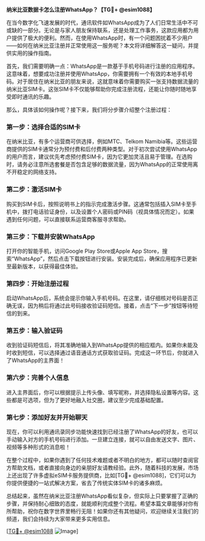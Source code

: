 **纳米比亚数据卡怎么注册WhatsApp？【TG💪+ @esim1088】**

在当今数字化飞速发展的时代，通讯软件如WhatsApp成为了人们日常生活中不可或缺的一部分。无论是与家人朋友保持联系，还是处理工作事务，这款应用都为用户提供了极大的便利。然而，在使用WhatsApp时，有一个问题困扰着不少用户——如何在纳米比亚注册并正常使用这一服务呢？本文将详细解答这一疑问，并提供实用的操作指南。

首先，我们需要明确一点：WhatsApp是一款基于手机号码进行注册的应用程序。这意味着，想要成功注册并使用WhatsApp，你需要拥有一个有效的本地手机号码。对于居住在纳米比亚的朋友来说，这就意味着你需要购买一张支持数据流量的纳米比亚SIM卡。这张SIM卡不仅能够帮助你完成注册流程，还能让你随时随地享受即时通讯的乐趣。

那么，具体该如何操作呢？接下来，我们将分步骤介绍整个注册过程：

### 第一步：选择合适的SIM卡

在纳米比亚，有多个运营商可供选择，例如MTC、Telkom Namibia等。这些运营商提供的SIM卡通常分为预付费和后付费两种类型。对于初次尝试使用WhatsApp的用户而言，建议优先考虑预付费SIM卡，因为它更加灵活且易于管理。在选购时，请务必注意所选套餐是否包含足够的数据流量，因为WhatsApp的正常使用离不开稳定的网络支持。

### 第二步：激活SIM卡

购买到SIM卡后，按照说明书上的指示完成激活步骤。这通常包括插入SIM卡至手机中，拨打电话验证身份，以及设置个人密码或PIN码（视具体情况而定）。如果遇到任何问题，可以直接联系运营商客服寻求帮助。

### 第三步：下载并安装WhatsApp

打开你的智能手机，访问Google Play Store或Apple App Store，搜索“WhatsApp”，然后点击下载按钮进行安装。安装完成后，确保应用程序已更新至最新版本，以获得最佳体验。

### 第四步：开始注册过程

启动WhatsApp后，系统会提示你输入手机号码。在这里，请仔细核对号码是否正确无误，因为稍后将通过此号码接收验证码短信。接着，点击“下一步”按钮等待短信的到来。

### 第五步：输入验证码

收到验证码短信后，将其准确地输入到WhatsApp提供的相应框内。如果你未能及时收到短信，可以选择通过语音通话方式获取验证码。完成这一环节后，你就进入了WhatsApp的主界面！

### 第六步：完善个人信息

进入主界面后，你可以根据提示上传头像、填写昵称，并选择隐私设置等内容。这些都是可选项，但为了更好地融入社交圈，建议至少完成基础配置。

### 第七步：添加好友并开始聊天

现在，你可以利用通讯录同步功能快速找到已经注册了WhatsApp的好友，也可以手动输入对方的手机号码进行添加。一旦建立连接，就可以自由发送文字、图片、视频等多种形式的消息啦！

在整个过程中，如果你遇到了任何技术难题或者不明白的地方，都可以随时查阅官方帮助文档，或者直接向身边的亲朋好友请教经验。此外，随着科技的发展，市场上还出现了许多虚拟eSIM卡服务提供商，比如[TG💪+ @esim1088]，它们可以为你提供便捷的一站式解决方案，省去了传统实体SIM卡的诸多麻烦。

总结起来，虽然在纳米比亚注册WhatsApp看似复杂，但实际上只要掌握了正确的步骤，并保持耐心细致的态度，就能顺利完成整个流程。希望本篇文章能够对你有所帮助，祝你在数字世界里畅行无阻！如果你还有其他疑问，欢迎继续关注我们的频道，我们会持续为大家带来更多实用信息。

[[TG💪+ @esim1088](https://t.me/s/esim1088) ![Image](https://i.postimg.cc/4NQfJmqS/Snipaste-2025-05-13-00-14-12.png)]